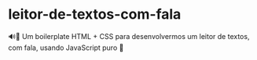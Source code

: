 # leitor-de-textos-com-fala
🔊💬 Um boilerplate HTML + CSS para desenvolvermos um leitor de textos, com fala, usando JavaScript puro 🎉
